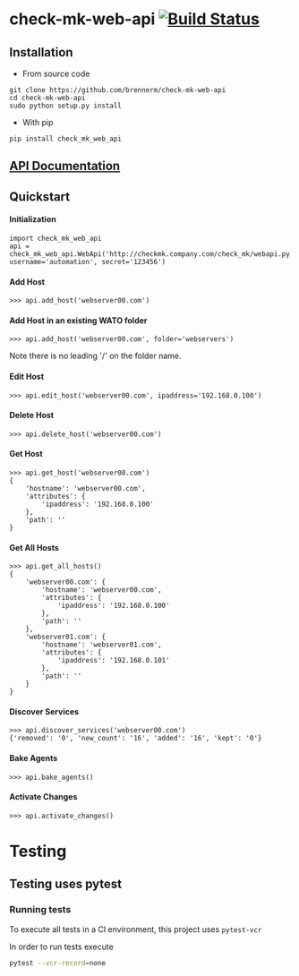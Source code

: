 # check-mk-web-api [![Build Status](https://travis-ci.org/brennerm/check-mk-web-api.svg?branch=master)](https://travis-ci.org/brennerm/check-mk-web-api)

## Installation
- From source code
```
git clone https://github.com/brennerm/check-mk-web-api
cd check-mk-web-api
sudo python setup.py install
```

- With pip
```
pip install check_mk_web_api
```

## [API Documentation](https://brennerm.github.io/check-mk-web-api/check_mk_web_api/)

## Quickstart
#### Initialization
```
import check_mk_web_api
api = check_mk_web_api.WebApi('http://checkmk.company.com/check_mk/webapi.py', username='automation', secret='123456')
```

#### Add Host
```
>>> api.add_host('webserver00.com')
```

#### Add Host in an existing WATO folder
```
>>> api.add_host('webserver00.com', folder='webservers')
```
Note there is no leading '/' on the folder name.

#### Edit Host
```
>>> api.edit_host('webserver00.com', ipaddress='192.168.0.100')
```

#### Delete Host
```
>>> api.delete_host('webserver00.com')
```

#### Get Host
```
>>> api.get_host('webserver00.com')
{
    'hostname': 'webserver00.com',
    'attributes': {
        'ipaddress': '192.168.0.100'
    },
    'path': ''
}
```

#### Get All Hosts
```
>>> api.get_all_hosts()
{
    'webserver00.com': {
        'hostname': 'webserver00.com',
        'attributes': {
            'ipaddress': '192.168.0.100'
        },
        'path': ''
    },
    'webserver01.com': {
        'hostname': 'webserver01.com',
        'attributes': {
            'ipaddress': '192.168.0.101'
        },
        'path': ''
    }
}
```

#### Discover Services
```
>>> api.discover_services('webserver00.com')
{'removed': '0', 'new_count': '16', 'added': '16', 'kept': '0'}
```

#### Bake Agents
```
>>> api.bake_agents()
```

#### Activate Changes
```
>>> api.activate_changes()
```


# Testing
## Testing uses pytest

### Running tests
To execute all tests in a CI environment, this project uses `pytest-vcr`

In order to run tests execute 
```bash
pytest --vcr-record=none
``` 
